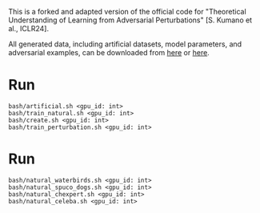 This is a forked and adapted version of the official code for "Theoretical Understanding of Learning from Adversarial Perturbations" [S. Kumano et al., ICLR24].

All generated data, including artificial datasets, model parameters, and adversarial examples, can be downloaded from [here](https://drive.google.com/file/d/1gcS_sBp65zwl5yS5gCg5S884tvH1KwKi/view) or [here](https://filedn.com/lAlreeY65CBjFVbAkaD5F7k/Research/%5BICLR24%5D%20Theoretical%20Understanding%20of%20Learning%20from%20Adversarial%20Perturbations/data.zip).

# Run
```console
bash/artificial.sh <gpu_id: int>
bash/train_natural.sh <gpu_id: int>
bash/create.sh <gpu_id: int>
bash/train_perturbation.sh <gpu_id: int>
```

# Run
```console
bash/natural_waterbirds.sh <gpu_id: int>
bash/natural_spuco_dogs.sh <gpu_id: int>
bash/natural_chexpert.sh <gpu_id: int>
bash/natural_celeba.sh <gpu_id: int>
```
